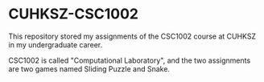 # CUHKSZ-CSC1002

This repository stored my assignments of the CSC1002 course at CUHKSZ in my undergraduate career.

CSC1002 is called "Computational Laboratory​", and the two assignments are two games named Sliding Puzzle and Snake.